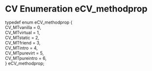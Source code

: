# CV Enumeration eCV_methodprop

typedef enum eCV\_methodprop {  
CV\_MTvanilla = 0,  
CV\_MTvirtual = 1,  
CV\_MTstatic = 2,  
CV\_MTfriend = 3,  
CV\_MTintro = 4,  
CV\_MTpurevirt = 5,  
CV\_MTpureintro = 6,  
} eCV\_methodprop;
